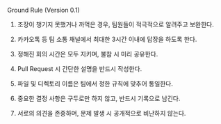 Ground Rule (Version 0.1)

1. 조장이 챙기지 못했거나 까먹은 경우, 팀원들이 적극적으로 알려주고 보완한다.

2. 카카오톡 등 팀 소통 채널에서 최대한 3시간 이내에 답장을 하도록 한다.

3. 정해진 회의 시간은 모두 지키며, 불참 시 미리 공유한다.

4. Pull Request 시 간단한 설명을 반드시 작성한다.

5. 파일 및 디렉토리 이름은 팀에서 정한 규칙에 맞추어 통일한다.

6. 중요한 결정 사항은 구두로만 하지 않고, 반드시 기록으로 남긴다.

7. 서로의 의견을 존중하며, 문제 발생 시 공개적으로 비난하지 않는다.
